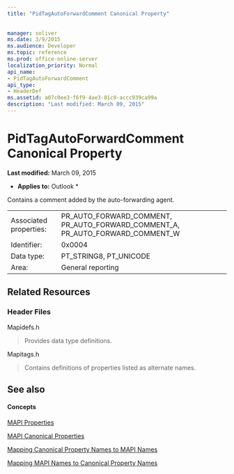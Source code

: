 ```yaml
---
title: "PidTagAutoForwardComment Canonical Property"
 
 
manager: soliver
ms.date: 3/9/2015
ms.audience: Developer
ms.topic: reference
ms.prod: office-online-server
localization_priority: Normal
api_name:
- PidTagAutoForwardComment
api_type:
- HeaderDef
ms.assetid: a07c0ee3-f6f9-4ae3-81c0-accc939ca99a
description: "Last modified: March 09, 2015"
---
```


# PidTagAutoForwardComment Canonical Property

 **Last modified:** March 09, 2015 
  
 * **Applies to:** Outlook * 
  
Contains a comment added by the auto-forwarding agent.
  
|||
|:-----|:-----|
|Associated properties:  <br/> |PR_AUTO_FORWARD_COMMENT, PR_AUTO_FORWARD_COMMENT_A, PR_AUTO_FORWARD_COMMENT_W  <br/> |
|Identifier:  <br/> |0x0004  <br/> |
|Data type:  <br/> |PT_STRING8, PT_UNICODE  <br/> |
|Area:  <br/> |General reporting  <br/> |
   
## Related Resources

### Header Files

Mapidefs.h
  
> Provides data type definitions.
    
Mapitags.h
  
> Contains definitions of properties listed as alternate names.
    
## See also

#### Concepts

[MAPI Properties](mapi-properties.md)
  
[MAPI Canonical Properties](mapi-canonical-properties.md)
  
[Mapping Canonical Property Names to MAPI Names](mapping-canonical-property-names-to-mapi-names.md)
  
[Mapping MAPI Names to Canonical Property Names](mapping-mapi-names-to-canonical-property-names.md)

